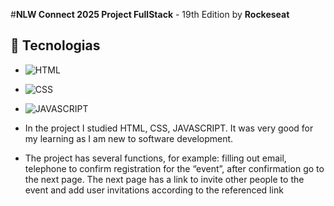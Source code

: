 #**NLW Connect 2025 Project FullStack** - 19th Edition by **Rockeseat**

## 🚀 Tecnologias
- ![HTML](https://shields.io/badge/HTML-%E2%98%85%E2%98%85%E2%98%85%E2%98%85%E2%98%85-f06529?logo=html5&logoColor=white&labelColor=f06529)
- ![CSS](https://img.shields.io/badge/CSS3-1572B6?style=for-the-badge&logo=css3&logoColor=white)
- ![JAVASCRIPT]([https://shields.io/badge/HTML-%E2%98%85%E2%98%85%E2%98%85%E2%98%85%E2%98%85-f06529?logo=html5&logoColor=white&labelColor=f06529](https://shields.io/badge/JavaScript-F7DF1E?logo=JavaScript&logoColor=000&style=flat-square))
  
- In the project I studied HTML, CSS, JAVASCRIPT. It was very good for my learning as I am new to software development.

- The project has several functions, for example: filling out email, telephone to confirm registration for the “event”, after confirmation go to the next page. The next page has a link to invite other people to the event and add user invitations according to the referenced link

